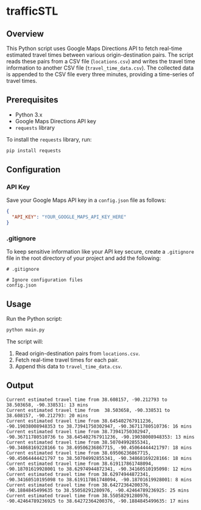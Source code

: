 # trafficSTL

## Overview

This Python script uses Google Maps Directions API to fetch real-time estimated travel times between various origin-destination pairs. The script reads these pairs from a CSV file (`locations.csv`) and writes the travel time information to another CSV file (`travel_time_data.csv`). The collected data is appended to the CSV file every three minutes, providing a time-series of travel times.

## Prerequisites

- Python 3.x
- Google Maps Directions API key
- `requests` library

To install the `requests` library, run:

```bash
pip install requests
```

## Configuration

### API Key

Save your Google Maps API key in a `config.json` file as follows:

```json
{
  "API_KEY": "YOUR_GOOGLE_MAPS_API_KEY_HERE"
}
```

### .gitignore

To keep sensitive information like your API key secure, create a `.gitignore` file in the root directory of your project and add the following:

```
# .gitignore

# Ignore configuration files
config.json
```

## Usage

Run the Python script:

```bash
python main.py
```

The script will:

1. Read origin-destination pairs from `locations.csv`.
2. Fetch real-time travel times for each pair.
3. Append this data to `travel_time_data.csv`.

## Output

```csv
Current estimated travel time from 38.608157, -90.212793 to  38.503658, -90.338531: 13 mins
Current estimated travel time from  38.503658, -90.338531 to 38.608157, -90.212793: 20 mins
Current estimated travel time from 38.645402767911236, -90.19038008948353 to 38.73941750302947, -90.36711780510736: 16 mins
Current estimated travel time from 38.73941750302947, -90.36711780510736 to 38.645402767911236, -90.19038008948353: 13 mins
Current estimated travel time from 38.50704992855341, -90.34868169228166 to 38.69506236867715, -90.45064444421797: 18 mins
Current estimated travel time from 38.69506236867715, -90.45064444421797 to 38.50704992855341, -90.34868169228166: 18 mins
Current estimated travel time from 38.619117861748094, -90.18701619928001 to 38.62974944872341, -90.34160510195098: 12 mins
Current estimated travel time from 38.62974944872341, -90.34160510195098 to 38.619117861748094, -90.18701619928001: 8 mins
Current estimated travel time from 38.64272364200376, -90.1884845499635 to 38.55058291280976, -90.42464789236925: 25 mins
Current estimated travel time from 38.55058291280976, -90.42464789236925 to 38.64272364200376, -90.1884845499635: 17 mins
```
